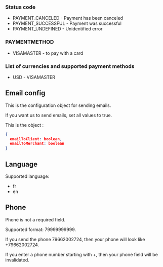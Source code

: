### Status code
- PAYMENT_CANCELED - Payment has been canceled
- PAYMENT_SUCCESSFUL - Payment was successful
- PAYMENT_UNDEFINED - Unidentified error

### PAYMENTMETHOD
- VISAMASTER - to pay with a card

### List of currencies and supported payment methods
* USD - VISAMASTER

## Email config
This is the configuration object for sending emails.

If you want us to send emails, set all values to true.

This is the object :
```json
{
  emailToClient: boolean,
  emailToMerchant: boolean
}
```

## Language
Supported language:
* fr
* en

## Phone
Phone is not a required field.

Supported format: 79999999999.

If you send the phone 79662002724, then your phone will look like +79662002724.

If you enter a phone number starting with +, then your phone field will be invalidated.
